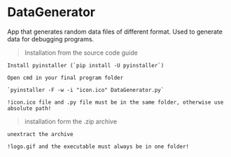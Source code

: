 # DataGenerator
App that generates random data files of different format. Used to generate data for debugging programs.

>Installation from the source code guide

	Install pyinstaller (`pip install -U pyinstaller`)
	
	Open cmd in your final program folder
	
	`pyinstaller -F -w -i "icon.ico" DataGenerator.py`
	
	!icon.ico file and .py file must be in the same folder, otherwise use absolute path!

> installation form the .zip archive

	unextract the archive
	
	!logo.gif and the executable must always be in one folder!
